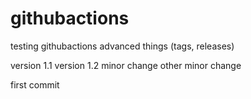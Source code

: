 # githubactions
testing githubactions advanced things (tags, releases)

version 1.1
version 1.2
minor change
other minor change

first commit
